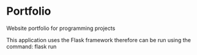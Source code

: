# Portfolio
Website portfolio for programming projects

This application uses the Flask framework therefore can be run using the command:
flask run
